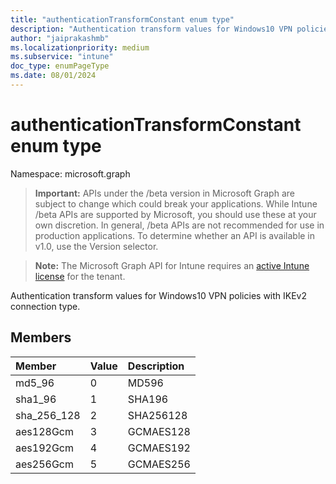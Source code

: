```yaml
---
title: "authenticationTransformConstant enum type"
description: "Authentication transform values for Windows10 VPN policies with IKEv2 connection type."
author: "jaiprakashmb"
ms.localizationpriority: medium
ms.subservice: "intune"
doc_type: enumPageType
ms.date: 08/01/2024
---
```


# authenticationTransformConstant enum type

Namespace: microsoft.graph

> **Important:** APIs under the /beta version in Microsoft Graph are subject to change which could break your applications. While Intune /beta APIs are supported by Microsoft, you should use these at your own discretion. In general, /beta APIs are not recommended for use in production applications. To determine whether an API is available in v1.0, use the Version selector.

> **Note:** The Microsoft Graph API for Intune requires an [active Intune license](https://go.microsoft.com/fwlink/?linkid=839381) for the tenant.

Authentication transform values for Windows10 VPN policies with IKEv2 connection type.

## Members
|Member|Value|Description|
|:---|:---|:---|
|md5_96|0|MD596|
|sha1_96|1|SHA196|
|sha_256_128|2|SHA256128|
|aes128Gcm|3|GCMAES128|
|aes192Gcm|4|GCMAES192|
|aes256Gcm|5|GCMAES256|